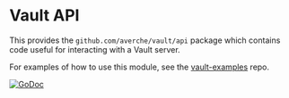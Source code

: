 Vault API
=================

This provides the `github.com/averche/vault/api` package which contains code useful for interacting with a Vault server.

For examples of how to use this module, see the [vault-examples](https://github.com/hashicorp/vault-examples) repo.

[![GoDoc](https://godoc.org/github.com/averche/vault/api?status.png)](https://godoc.org/github.com/averche/vault/api)